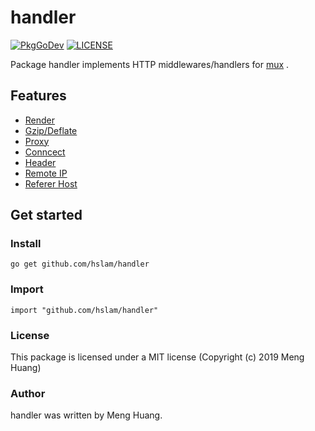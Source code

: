# handler
[![PkgGoDev](https://pkg.go.dev/badge/github.com/hslam/handler)](https://pkg.go.dev/github.com/hslam/handler)
[![LICENSE](https://img.shields.io/github/license/hslam/handler.svg?style=flat-square)](https://github.com/hslam/handler/blob/master/LICENSE)

Package handler implements HTTP middlewares/handlers for [mux](https://github.com/hslam/mux "mux") .

## Features
* [Render](https://github.com/hslam/handler/tree/master/render "render")
* [Gzip/Deflate](https://github.com/hslam/handler/tree/master/compress "compress")
* [Proxy](https://github.com/hslam/handler/tree/master/proxy "proxy")
* [Conncect](https://github.com/hslam/handler/tree/master/connect "connect")
* [Header](https://github.com/hslam/handler/tree/master/header "header")
* [Remote IP](https://github.com/hslam/handler/tree/master/remote "remote")
* [Referer Host](https://github.com/hslam/handler/tree/master/referer "referer")

## Get started

### Install
```
go get github.com/hslam/handler
```
### Import
```
import "github.com/hslam/handler"
```

### License
This package is licensed under a MIT license (Copyright (c) 2019 Meng Huang)


### Author
handler was written by Meng Huang.


